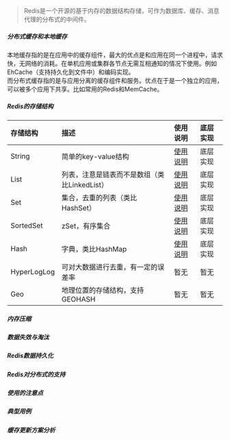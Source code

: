 > Redis是一个开源的基于内存的数据结构存储，可作为数据库、缓存、消息代理的分布式的中间件。  

##### 分布式缓存和本地缓存
本地缓存指的是在应用中的缓存组件，最大的优点是和应用在同一个进程中，请求快，无网络的消耗。在单机应用或集群各节点无需互相通知的情况下使用。例如EhCache（支持持久化到文件中）和编码实现。  
而分布式缓存指的是与应用分离的缓存组件和服务。优点在于是一个独立的应用，可以被多个应用下共享。比如常用的Redis和MemCache。  

##### Redis的存储结构

存储结构 | 描述 | 使用说明 | 底层实现
:-| :-| :-| :-
String|简单的key-value结构|[使用说明](使用说明/使用说明-String.md) | 底层实现
List  |列表，注意是链表而不是数组（类比LinkedList）|[使用说明](使用说明/使用说明-List.md) | 底层实现
Set   |集合，去重的列表（类比HashSet）|[使用说明](使用说明/使用说明-Set.md) | 底层实现
SortedSet|zSet，有序集合|[使用说明](使用说明/使用说明-zSet.md) | 底层实现
Hash  |字典，类比HashMap|[使用说明](使用说明/使用说明-Hash.md) | 底层实现
HyperLogLog|可对大数据进行去重，有一定的误差率|暂无 | 暂无
Geo|地理位置的存储结构，支持GEOHASH|暂无 | 暂无

##### 内存压缩

##### 数据失效与淘汰
##### Redis数据持久化
##### Redis对分布式的支持
##### 使用的注意点
##### 典型用例
##### 缓存更新方案分析

